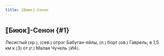 ```yaml
---
title: ⟦Биюк⟧-Сенон
---
```

## ⟦Биюк⟧-Сенон {#1}

Лесистый ⦅хр.⦆, ⦅сев.⦆ отрог Бабуган-яйлы, ⦅л.⦆ борт ⦅ов.⦆ Гаврель; в 1,5 км к ⦅З⦆ от ⦅г.⦆ Малая Чучель ⦃И4⦄.
